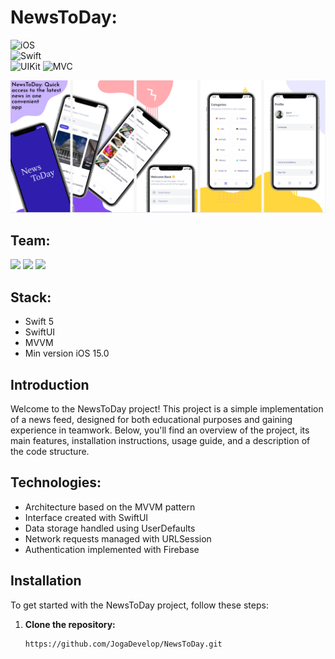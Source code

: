 # NewsToDay:

![iOS](https://img.shields.io/badge/iOS-15.0-lightblue)  
    ![Swift](https://img.shields.io/badge/Swift-blue)  
    ![UIKit](https://img.shields.io/badge/SwiftUI-mediumpurple) 
    ![MVC](https://img.shields.io/badge/MVVM-hotpink)

 <img src="NewsToDayApp/Resources/Assets.xcassets/newsToDayImage.png" weight=50>
</kbd>

## Team:
<p align="left"> 
<a href="https://github.com/KellerDmitriy">
<img src="https://img.shields.io/badge/KellerDmitriy-36BA98"/></a>
<a href="https://github.com/Marat-FMK">
<img src="https://img.shields.io/badge/MaratFMK-0000FF"/></a>
<a href="https://github.com/JogaDevelop">
<img src="https://img.shields.io/badge/JogaDevelop-DAA520"/></a>
</p>

## Stack:
- Swift 5
- SwiftUI
- MVVM
- Min version iOS 15.0

## Introduction
Welcome to the NewsToDay project! This project is a simple implementation of a news feed, designed for both educational purposes and gaining experience in teamwork. Below, you'll find an overview of the project, its main features, installation instructions, usage guide, and a description of the code structure.

## Technologies:
- Architecture based on the MVVM pattern
- Interface created with SwiftUI
- Data storage handled using UserDefaults
- Network requests managed with URLSession
- Authentication implemented with Firebase

## Installation

To get started with the NewsToDay project, follow these steps:

1. **Clone the repository:**
   ```bash
   https://github.com/JogaDevelop/NewsToDay.git
